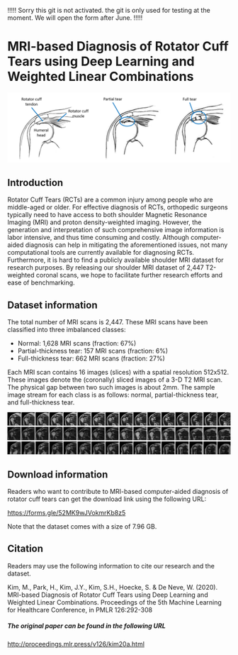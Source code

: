 !!!!! Sorry this git is not activated. the git is only used for testing at the moment. We will open the form after June. !!!!!


# MRI-based Diagnosis of Rotator Cuff Tears using Deep Learning and Weighted Linear Combinations

![RCT_description](images/RCT_description.png?raw=true "RCT_description")


## Introduction 

Rotator Cuff Tears (RCTs) are a common injury among people who are middle-aged or older. For effective diagnosis of RCTs, orthopedic surgeons typically need to have access to both shoulder Magnetic Resonance Imaging (MRI) and proton density-weighted imaging. However, the generation and interpretation of such comprehensive image information is labor intensive, and thus time consuming and costly. Although computer-aided diagnosis can help in mitigating the aforementioned issues, not many computational tools are currently available for diagnosing RCTs. Furthermore, it is hard to find a publicly available shoulder MRI dataset for research purposes. By releasing our shoulder MRI dataset of 2,447 T2-weighted coronal scans, we hope to facilitate further research efforts and ease of benchmarking.

## Dataset information

The total number of MRI scans is 2,447. These MRI scans have been classified into three imbalanced classes:

<ul>
  <li>Normal: 1,628 MRI scans (fraction: 67%)</li>
  <li>Partial-thickness tear: 157 MRI scans (fraction: 6%)</li>
  <li>Full-thickness tear: 662 MRI scans (fraction: 27%)</li>
</ul>

 Each MRI scan contains 16 images (slices) with a spatial resolution 512x512. These images denote the (coronally) sliced images of a 3-D T2 MRI scan. The physical gap between two such images is about 2mm. The sample image stream for each class is as follows: normal, partial-thickness tear, and full-thickness tear.

![RCT_description](images/normal.png?raw=true "RCT_description")
![RCT_description](images/partial.png?raw=true "RCT_description")
![RCT_description](images/full.png?raw=true "RCT_description")



## Download information 

Readers who want to contribute to MRI-based computer-aided diagnosis of rotator cuff tears can get the download link using the following URL:

https://forms.gle/52MK9wJVokmrKb8z5

Note that the dataset comes with a size of 7.96 GB.



## Citation 

Readers may use the following information to cite our research and the dataset.

Kim, M., Park, H., Kim, J.Y., Kim, S.H., Hoecke, S. & De Neve, W. (2020). MRI-based Diagnosis of Rotator Cuff Tears using Deep Learning and Weighted Linear Combinations. Proceedings of the 5th Machine Learning for Healthcare Conference, in PMLR 126:292-308


##### The original paper can be found in the following URL

http://proceedings.mlr.press/v126/kim20a.html

